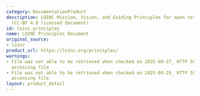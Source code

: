```yaml
---
category: DocumentationProduct
description: LOINC Mission, Vision, and Guiding Principles for open terminology development
  (CC-BY 4.0 licensed document)
id: loinc.principles
name: LOINC Principles Document
original_source:
- loinc
product_url: https://loinc.org/principles/
warnings:
- File was not able to be retrieved when checked on 2025-09-27_ HTTP 503 error when
  accessing file
- File was not able to be retrieved when checked on 2025-09-25_ HTTP 503 error when
  accessing file
layout: product_detail
---
```

